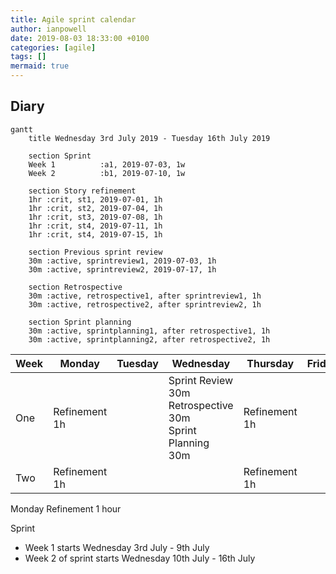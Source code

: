 ```yaml
---
title: Agile sprint calendar
author: ianpowell
date: 2019-08-03 18:33:00 +0100
categories: [agile]
tags: []
mermaid: true
---
```

## Diary
```mermaid
gantt
    title Wednesday 3rd July 2019 - Tuesday 16th July 2019

    section Sprint
    Week 1          :a1, 2019-07-03, 1w
    Week 2          :b1, 2019-07-10, 1w

    section Story refinement
    1hr :crit, st1, 2019-07-01, 1h
    1hr :crit, st2, 2019-07-04, 1h
    1hr :crit, st3, 2019-07-08, 1h
    1hr :crit, st4, 2019-07-11, 1h
    1hr :crit, st4, 2019-07-15, 1h

    section Previous sprint review
    30m :active, sprintreview1, 2019-07-03, 1h
    30m :active, sprintreview2, 2019-07-17, 1h

    section Retrospective
    30m :active, retrospective1, after sprintreview1, 1h
    30m :active, retrospective2, after sprintreview2, 1h

    section Sprint planning
    30m :active, sprintplanning1, after retrospective1, 1h
    30m :active, sprintplanning2, after retrospective2, 1h
```

| Week | Monday        | Tuesday | Wednesday                                               | Thursday      | Friday |
|------|---------------|---------|---------------------------------------------------------|---------------|--------|
| One  | Refinement 1h |         | Sprint Review 30m<br/>Retrospective 30m<br/>Sprint Planning 30m | Refinement 1h |        |
| Two  | Refinement 1h |         |                                                         | Refinement 1h |        |

Monday Refinement 1 hour

Sprint
* Week 1 starts Wednesday 3rd July - 9th July
* Week 2 of sprint starts Wednesday 10th July - 16th July

